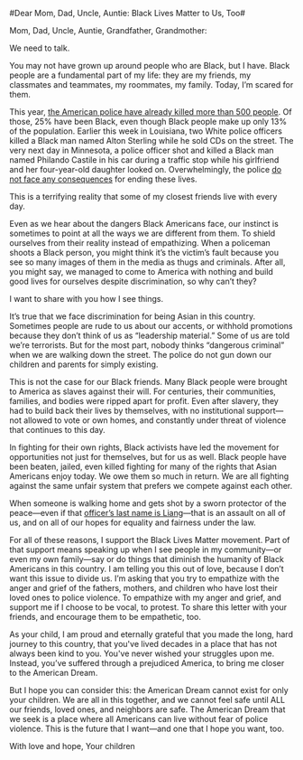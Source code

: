 #Dear Mom, Dad, Uncle, Auntie: Black Lives Matter to Us, Too#

Mom, Dad, Uncle, Auntie, Grandfather, Grandmother:

We need to talk.

You may not have grown up around people who are Black, but I have. Black people are a fundamental part of my life: they are my friends, my classmates and teammates, my roommates, my family. Today, I’m scared for them. 

This year, [the American police have already killed more than 500 people](https://www.washingtonpost.com/graphics/national/police-shootings-2016/). Of those, 25% have been Black, even though Black people make up only 13% of the population. Earlier this week in Louisiana, two White police officers killed a Black man named Alton Sterling while he sold CDs on the street. The very next day in Minnesota, a police officer shot and killed a Black man named Philando Castile in his car during a traffic stop while his girlfriend and her four-year-old daughter looked on. Overwhelmingly, the police [do not face any consequences](http://www.washingtonpost.com/sf/investigative/2015/04/11/thousands-dead-few-prosecuted/) for ending these lives.

This is a terrifying reality that some of my closest friends live with every day. 

Even as we hear about the dangers Black Americans face, our instinct is sometimes to point at all the ways we are different from them. To shield ourselves from their reality instead of empathizing. When a policeman shoots a Black person, you might think it’s the victim’s fault because you see so many images of them in the media as thugs and criminals. After all, you might say, we managed to come to America with nothing and build good lives for ourselves despite discrimination, so why can’t they?

I want to share with you how I see things.

It’s true that we face discrimination for being Asian in this country. Sometimes people are rude to us about our accents, or withhold promotions because they don’t think of us as “leadership material.” Some of us are told we’re terrorists. But for the most part, nobody thinks “dangerous criminal” when we are walking down the street. The police do not gun down our children and parents for simply existing.

This is not the case for our Black friends. Many Black people were brought to America as slaves against their will. For centuries, their communities, families, and bodies were ripped apart for profit. Even after slavery, they had to build back their lives by themselves, with no institutional support—not allowed to vote or own homes, and constantly under threat of violence that continues to this day.

In fighting for their own rights, Black activists have led the movement for opportunities not just for themselves, but for us as well. Black people have been beaten, jailed, even killed fighting for many of the rights that Asian Americans enjoy today. We owe them so much in return. We are all fighting against the same unfair system that prefers we compete against each other. 

When someone is walking home and gets shot by a sworn protector of the peace—even if that [officer’s last name is Liang](http://nypost.com/2016/04/19/nypd-cop-peter-liang-gets-community-service-for-killing-akai-gurley/)—that is an assault on all of us, and on all of our hopes for equality and fairness under the law. 

For all of these reasons, I support the Black Lives Matter movement. Part of that support means speaking up when I see people in my community—or even my own family—say or do things that diminish the humanity of Black Americans in this country. I am telling you this out of love, because I don’t want this issue to divide us. I’m asking that you try to empathize with the anger and grief of the fathers, mothers, and children who have lost their loved ones to police violence. To empathize with my anger and grief, and support me if I choose to be vocal, to protest. To share this letter with your friends, and encourage them to be empathetic, too. 

As your child, I am proud and eternally grateful that you made the long, hard journey to this country, that you've lived decades in a place that has not always been kind to you. You've never wished your struggles upon me. Instead, you’ve suffered through a prejudiced America, to bring me closer to the American Dream.

But I hope you can consider this: the American Dream cannot exist for only your children. We are all in this together, and we cannot feel safe until ALL our friends, loved ones, and neighbors are safe. The American Dream that we seek is a place where all Americans can live without fear of police violence. This is the future that I want—and one that I hope you want, too.

With love and hope,
Your children
